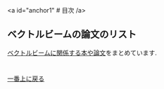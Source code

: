 <a id="anchor1" # 目次 /a>

## ベクトルビームの論文のリスト

[ベクトルビームに関係する本や論文](https://github.com/sk0ik/Vector_Beam_Paper_List/blob/main/README.md)をまとめています.

# 


[一番上に戻る]((#anchor1))

